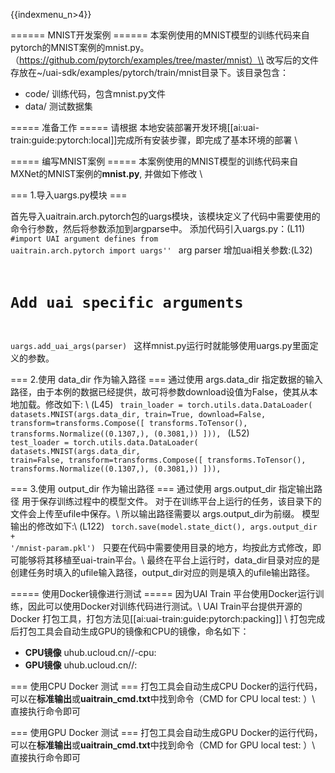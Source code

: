 {{indexmenu_n>4}}

====== MNIST开发案例 ======
本案例使用的MNIST模型的训练代码来自pytorch的MNIST案例的mnist.py。（https://github.com/pytorch/examples/tree/master/mnist）\\
改写后的文件存放在~/uai-sdk/examples/pytorch/train/mnist目录下。该目录包含：
  * code/ 训练代码，包含mnist.py文件
  * data/ 测试数据集

===== 准备工作 =====
请根据 本地安装部署开发环境[[ai:uai-train:guide:pytorch:local]]完成所有安装步骤，即完成了基本环境的部署 \\

===== 编写MNIST案例 =====
本案例使用的MNIST模型的训练代码来自MXNet的MNIST案例的**mnist.py**, 并做如下修改 \\


=== 1.导入uargs.py模块 ===

首先导入uaitrain.arch.pytorch包的uargs模块，该模块定义了代码中需要使用的命令行参数，然后将参数添加到argparse中。
添加代码引入uargs.py：(L11)
<code>
#import UAI argument defines
from uaitrain.arch.pytorch import uargs''
</code>
arg parser 增加uai相关参数:(L32)
<code>
# Add uai specific arguments
uargs.add_uai_args(parser)
</code>
这样mnist.py运行时就能够使用uargs.py里面定义的参数。

=== 2.使用 data_dir 作为输入路径 ===
通过使用 args.data\_dir 指定数据的输入路径，由于本例的数据已经提供，故可将参数download设值为False，使其从本地加载。修改如下: \\
(L45)
<code>
train_loader = torch.utils.data.DataLoader(
    datasets.MNIST(args.data_dir, train=True, download=False,
                   transform=transforms.Compose([
                       transforms.ToTensor(),
                       transforms.Normalize((0.1307,), (0.3081,))
                   ])),
</code>
(L52)
<code>
test_loader = torch.utils.data.DataLoader(
    datasets.MNIST(args.data_dir, train=False, transform=transforms.Compose([
                       transforms.ToTensor(),
                       transforms.Normalize((0.1307,), (0.3081,))
                   ])),
</code>

=== 3.使用 output_dir 作为输出路径 ===
通过使用 args.output\_dir 指定输出路径 用于保存训练过程中的模型文件。 对于在训练平台上运行的任务，该目录下的文件会上传至ufile中保存。\\
所以输出路径需要以 args.output\_dir为前缀。
模型输出的修改如下:\\
(L122)
<code>
torch.save(model.state_dict(), args.output_dir + '/mnist-param.pkl')
</code>
只要在代码中需要使用目录的地方，均按此方式修改，即可能够将其移植至uai-train平台。\\
最终在平台上运行时，data\_dir目录对应的是创建任务时填入的ufile输入路径，output\_dir对应的则是填入的ufile输出路径。

===== 使用Docker镜像进行测试 =====
因为UAI Train 平台使用Docker运行训练，因此可以使用Docker对训练代码进行测试。\\
UAI Train平台提供开源的Docker 打包工具，打包方法见[[ai:uai-train:guide:pytorch:packing]] \\
打包完成后打包工具会自动生成GPU的镜像和CPU的镜像，命名如下：
  * **CPU镜像** uhub.ucloud.cn/<uhub-bucket>/<user-def-name>-cpu:<usr-def-tag>
  * **GPU镜像** uhub.ucloud.cn/<uhub-bucket>/<user-def-name>:<usr-def-tag>

=== 使用CPU Docker 测试 ===
打包工具会自动生成CPU Docker的运行代码，可以在**标准输出**或**uaitrain\_cmd.txt**中找到命令（CMD for CPU local test: <docker run cmd> ）\\
直接执行命令即可

=== 使用GPU Docker 测试 ===
打包工具会自动生成GPU Docker的运行代码，可以在**标准输出**或**uaitrain\_cmd.txt**中找到命令（CMD for GPU local test: <docker run cmd> ）\\
直接执行命令即可